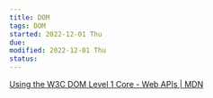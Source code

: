 ```yaml
---
title: DOM
tags: DOM   
started: 2022-12-01 Thu
due: 
modified: 2022-12-01 Thu
status: 
---
```

[Using the W3C DOM Level 1 Core - Web APIs | MDN](https://developer.mozilla.org/en-US/docs/Web/API/Document_object_model/Using_the_W3C_DOM_Level_1_Core)